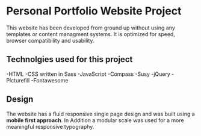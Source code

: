 # Personal Portfolio Website Project
This website has been developed from ground up without using any templates or content managment systems.
It is optimized for speed, browser compatibility and usability.

## Technolgies used for this project
-HTML
-CSS written in Sass
-JavaScript
-Compass
-Susy 
-jQuery
-Picturefill
-Fontawesome

## Design
The website has a fluid responsive single page design and was built using a **mobile first approach**. 
In Addition a modular scale was used for a more meaningful responsive typography.
